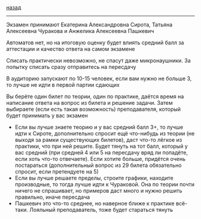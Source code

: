[назад](../mathan.md)
***
Экзамен принимают Екатерина Александровна Сирота, Татьяна Алексеевна Чуракова и Анжелика Алексеевна Пашкевич

Автоматов нет, но на итоговую оценку будет влиять средний балл за аттестации и качество ответа на самом экзамене

Списать практически невозможно, не спасут даже микронаушники. За попытку списать сразу отправитесь на пересдачу

В аудиторию запускают по 10-15 человек, если вам нужно не больше 3, то лучше не идти в первой партии сдающих

Вы берёте один билет по теории, один по практике, даётся время на написание ответа на вопрос из билета и решение задачи. Затем выбираете (если есть такая возможность) преподавателя, который будет принимать у вас экзамен
+ Если вы лучше знаете теорию и у вас средний балл 3+, то лучше идти к Сироте, дополнительно спросит ещё что-нибудь из теории (не выходя за рамки существующих билетов), даст что-то лёгкое из практики, что при ней решите. Будет тянуть на тот балл, который у вас средний (при средней 4 или 5 на пересдачу вряд ли попадёте, если хоть что-то отвечаете). Если хотите больше, придётся очень постараться (дополнительный вопрос из 29 билета обязательно спросит, если претендуете на 5)
+ Если вы лучше решаете пределы, строите графики, находите производные, то тогда лучше идти к Чураковой. Она по теории почти ничего не спрашивает, но примеров даст много и нужно решить правильно, иначе пересдача
+ Пашкевич это что-то среднее, но наверное ближе к практике всё-таки. Лояльный преподаватель, тоже будет стараться тянуть
